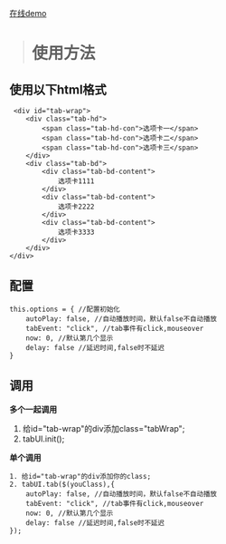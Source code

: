 
[在线demo](http://ypzhou.esy.es/demos/select/select.html)

<blockquote>
<h1><strong>使用方法</strong></h1>
</blockquote>
<h2>使用以下html格式</h2>
<pre><code class="lang-html"> &lt;div id="tab-wrap"&gt;
    &lt;div class="tab-hd"&gt;
        &lt;span class="tab-hd-con"&gt;选项卡一&lt;/span&gt;
        &lt;span class="tab-hd-con"&gt;选项卡二&lt;/span&gt;
        &lt;span class="tab-hd-con"&gt;选项卡三&lt;/span&gt;
    &lt;/div&gt;
    &lt;div class="tab-bd"&gt;
        &lt;div class="tab-bd-content"&gt;
            选项卡1111
        &lt;/div&gt;
        &lt;div class="tab-bd-content"&gt;
            选项卡2222
        &lt;/div&gt;
        &lt;div class="tab-bd-content"&gt;
            选项卡3333
        &lt;/div&gt;
    &lt;/div&gt;
&lt;/div&gt;</code></pre>
<h2>配置</h2>
<pre><code class="lang-javascript">this.options = { //配置初始化
    autoPlay: false, //自动播放时间，默认false不自动播放
    tabEvent: "click", //tab事件有click,mouseover
    now: 0, //默认第几个显示
    delay: false //延迟时间,false时不延迟
}</code></pre>
<h2>调用</h2>
<p><strong>多个一起调用</strong>

</p>
<ol>
<li>给id="tab-wrap"的div添加class="tabWrap";</li>
<li>tabUI.init();</li>
</ol>
<p><strong>单个调用</strong>
</p>
<pre><code class="lang-javascript">1. 给id="tab-wrap"的div添加你的class;
2. tabUI.tab($(youClass),{
    autoPlay: false, //自动播放时间，默认false不自动播放
    tabEvent: "click", //tab事件有click,mouseover
    now: 0, //默认第几个显示
    delay: false //延迟时间,false时不延迟
});</code></pre>


